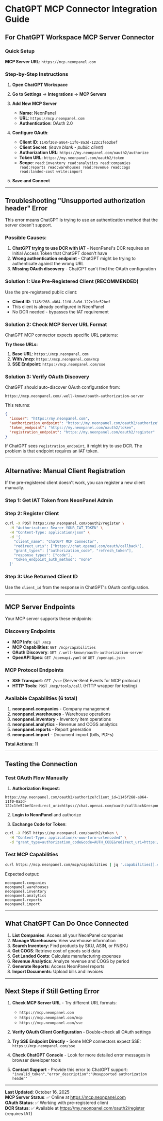 # ChatGPT MCP Connector Integration Guide

## For ChatGPT Workspace MCP Server Connector

### Quick Setup

**MCP Server URL**: `https://mcp.neonpanel.com`

### Step-by-Step Instructions

1. **Open ChatGPT Workspace**
2. **Go to Settings** → **Integrations** → **MCP Servers**
3. **Add New MCP Server**
   - **Name**: NeonPanel
   - **URL**: `https://mcp.neonpanel.com`
   - **Authentication**: OAuth 2.0

4. **Configure OAuth**:
   - **Client ID**: `1145f268-a864-11f0-8a3d-122c1fe52bef`
   - **Client Secret**: *(leave blank - public client)*
   - **Authorization URL**: `https://my.neonpanel.com/oauth2/authorize`
   - **Token URL**: `https://my.neonpanel.com/oauth2/token`
   - **Scope**: `read:inventory read:analytics read:companies read:reports read:warehouses read:revenue read:cogs read:landed-cost write:import`

5. **Save and Connect**

---

## Troubleshooting "Unsupported authorization header" Error

This error means ChatGPT is trying to use an authentication method that the server doesn't support.

### Possible Causes:

1. **ChatGPT trying to use DCR with IAT** - NeonPanel's DCR requires an Initial Access Token that ChatGPT doesn't have
2. **Wrong authentication endpoint** - ChatGPT might be trying to authenticate against the wrong URL
3. **Missing OAuth discovery** - ChatGPT can't find the OAuth configuration

### Solution 1: Use Pre-Registered Client (RECOMMENDED)

Use the pre-registered public client:
- **Client ID**: `1145f268-a864-11f0-8a3d-122c1fe52bef`
- This client is already configured in NeonPanel
- No DCR needed - bypasses the IAT requirement

### Solution 2: Check MCP Server URL Format

ChatGPT MCP connector expects specific URL patterns:

**Try these URLs:**

1. **Base URL**: `https://mcp.neonpanel.com`
2. **With /mcp**: `https://mcp.neonpanel.com/mcp`
3. **SSE Endpoint**: `https://mcp.neonpanel.com/sse`

### Solution 3: Verify OAuth Discovery

ChatGPT should auto-discover OAuth configuration from:
```
https://mcp.neonpanel.com/.well-known/oauth-authorization-server
```

This returns:
```json
{
  "issuer": "https://my.neonpanel.com",
  "authorization_endpoint": "https://my.neonpanel.com/oauth2/authorize",
  "token_endpoint": "https://my.neonpanel.com/oauth2/token",
  "registration_endpoint": "https://my.neonpanel.com/oauth2/register"
}
```

If ChatGPT sees `registration_endpoint`, it might try to use DCR. The problem is that endpoint requires an IAT token.

---

## Alternative: Manual Client Registration

If the pre-registered client doesn't work, you can register a new client manually.

### Step 1: Get IAT Token from NeonPanel Admin

### Step 2: Register Client

```bash
curl -X POST https://my.neonpanel.com/oauth2/register \
  -H "Authorization: Bearer YOUR_IAT_TOKEN" \
  -H "Content-Type: application/json" \
  -d '{
    "client_name": "ChatGPT MCP Connector",
    "redirect_uris": ["https://chat.openai.com/oauth/callback"],
    "grant_types": ["authorization_code", "refresh_token"],
    "response_types": ["code"],
    "token_endpoint_auth_method": "none"
  }'
```

### Step 3: Use Returned Client ID

Use the `client_id` from the response in ChatGPT's OAuth configuration.

---

## MCP Server Endpoints

Your MCP server supports these endpoints:

### Discovery Endpoints
- **MCP Info**: `GET /mcp`
- **MCP Capabilities**: `GET /mcp/capabilities`
- **OAuth Discovery**: `GET /.well-known/oauth-authorization-server`
- **OpenAPI Spec**: `GET /openapi.yaml` or `GET /openapi.json`

### MCP Protocol Endpoints
- **SSE Transport**: `GET /sse` (Server-Sent Events for MCP protocol)
- **HTTP Tools**: `POST /mcp/tools/call` (HTTP wrapper for testing)

### Available Capabilities (6 total)

1. **neonpanel.companies** - Company management
2. **neonpanel.warehouses** - Warehouse operations
3. **neonpanel.inventory** - Inventory item operations
4. **neonpanel.analytics** - Revenue and COGS analytics
5. **neonpanel.reports** - Report generation
6. **neonpanel.import** - Document import (bills, PDFs)

**Total Actions**: 11

---

## Testing the Connection

### Test OAuth Flow Manually

1. **Authorization Request**:
```
https://my.neonpanel.com/oauth2/authorize?client_id=1145f268-a864-11f0-8a3d-122c1fe52bef&redirect_uri=https://chat.openai.com/oauth/callback&response_type=code&scope=read:inventory%20read:analytics&state=random_state
```

2. **Login to NeonPanel** and authorize

3. **Exchange Code for Token**:
```bash
curl -X POST https://my.neonpanel.com/oauth2/token \
  -H "Content-Type: application/x-www-form-urlencoded" \
  -d "grant_type=authorization_code&code=AUTH_CODE&redirect_uri=https://chat.openai.com/oauth/callback&client_id=1145f268-a864-11f0-8a3d-122c1fe52bef"
```

### Test MCP Capabilities

```bash
curl https://mcp.neonpanel.com/mcp/capabilities | jq '.capabilities[].capability_name'
```

Expected output:
```
neonpanel.companies
neonpanel.warehouses
neonpanel.inventory
neonpanel.analytics
neonpanel.reports
neonpanel.import
```

---

## What ChatGPT Can Do Once Connected

1. **List Companies**: Access all your NeonPanel companies
2. **Manage Warehouses**: View warehouse information
3. **Search Inventory**: Find products by SKU, ASIN, or FNSKU
4. **Get COGS**: Retrieve cost of goods sold data
5. **Get Landed Costs**: Calculate manufacturing expenses
6. **Revenue Analytics**: Analyze revenue and COGS by period
7. **Generate Reports**: Access NeonPanel reports
8. **Import Documents**: Upload bills and invoices

---

## Next Steps if Still Getting Error

1. **Check MCP Server URL** - Try different URL formats:
   - `https://mcp.neonpanel.com`
   - `https://mcp.neonpanel.com/mcp`
   - `https://mcp.neonpanel.com/sse`

2. **Verify OAuth Client Configuration** - Double-check all OAuth settings

3. **Try SSE Endpoint Directly** - Some MCP connectors expect SSE: `https://mcp.neonpanel.com/sse`

4. **Check ChatGPT Console** - Look for more detailed error messages in browser developer tools

5. **Contact Support** - Provide this error to ChatGPT support: `"invalid_token","error_description":"Unsupported authorization header"`

---

**Last Updated**: October 16, 2025  
**MCP Server Status**: ✅ Online at https://mcp.neonpanel.com  
**OAuth Status**: ✅ Working with pre-registered client  
**DCR Status**: ✅ Available at https://my.neonpanel.com/oauth2/register (requires IAT)
